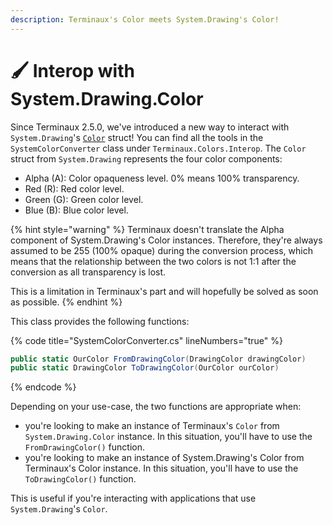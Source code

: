 ```yaml
---
description: Terminaux's Color meets System.Drawing's Color!
---
```


# 🖌️ Interop with System.Drawing.Color

Since Terminaux 2.5.0, we've introduced a new way to interact with `System.Drawing`'s [`Color`](https://learn.microsoft.com/en-us/dotnet/api/system.drawing.color?view=net-8.0) struct! You can find all the tools in the `SystemColorConverter` class under `Terminaux.Colors.Interop`. The `Color` struct from `System.Drawing` represents the four color components:

* Alpha (A): Color opaqueness level. 0% means 100% transparency.
* Red (R): Red color level.
* Green (G): Green color level.
* Blue (B): Blue color level.

{% hint style="warning" %}
Terminaux doesn't translate the Alpha component of System.Drawing's Color instances. Therefore, they're always assumed to be 255 (100% opaque) during the conversion process, which means that the relationship between the two colors is not 1:1 after the conversion as all transparency is lost.

This is a limitation in Terminaux's part and will hopefully be solved as soon as possible.
{% endhint %}

This class provides the following functions:

{% code title="SystemColorConverter.cs" lineNumbers="true" %}
```csharp
public static OurColor FromDrawingColor(DrawingColor drawingColor)
public static DrawingColor ToDrawingColor(OurColor ourColor)
```
{% endcode %}

Depending on your use-case, the two functions are appropriate when:

* you're looking to make an instance of Terminaux's `Color` from `System.Drawing.Color` instance. In this situation, you'll have to use the `FromDrawingColor()` function.
* you're looking to make an instance of System.Drawing's Color from Terminaux's Color instance. In this situation, you'll have to use the `ToDrawingColor()` function.

This is useful if you're interacting with applications that use `System.Drawing`'s `Color`.
